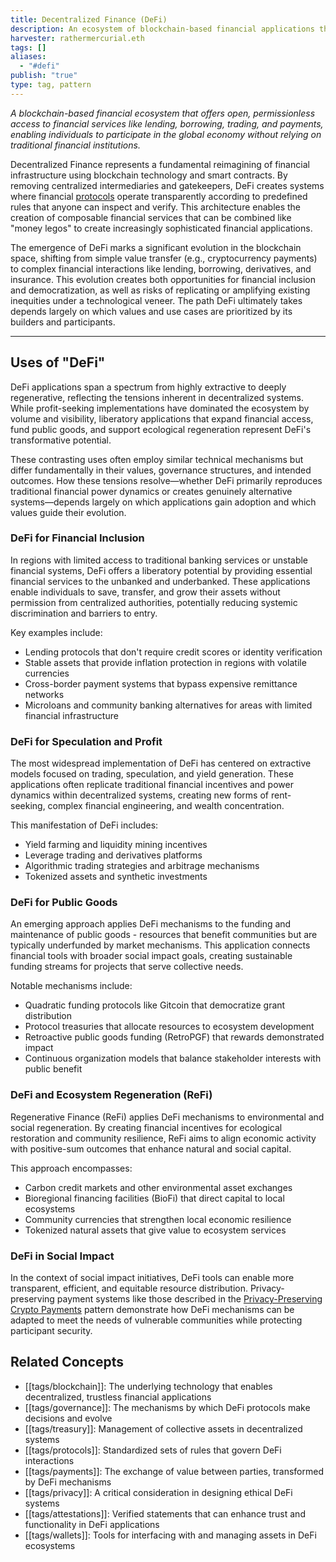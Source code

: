 ```yaml
---
title: Decentralized Finance (DeFi)
description: An ecosystem of blockchain-based financial applications that enable open, permissionless access to financial services without traditional intermediaries
harvester: rathermercurial.eth
tags: []
aliases:
  - "#defi"
publish: "true"
type: tag, pattern
---
```


_A blockchain-based financial ecosystem that offers open, permissionless access to financial services like lending, borrowing, trading, and payments, enabling individuals to participate in the global economy without relying on traditional financial institutions._

Decentralized Finance represents a fundamental reimagining of financial infrastructure using blockchain technology and smart contracts. By removing centralized intermediaries and gatekeepers, DeFi creates systems where financial [protocols](tags/protocols.md) operate transparently according to predefined rules that anyone can inspect and verify. This architecture enables the creation of composable financial services that can be combined like "money legos" to create increasingly sophisticated financial applications.

The emergence of DeFi marks a significant evolution in the blockchain space, shifting from simple value transfer (e.g., cryptocurrency payments) to complex financial interactions like lending, borrowing, derivatives, and insurance. This evolution creates both opportunities for financial inclusion and democratization, as well as risks of replicating or amplifying existing inequities under a technological veneer. The path DeFi ultimately takes depends largely on which values and use cases are prioritized by its builders and participants.

---

## Uses of "DeFi"

DeFi applications span a spectrum from highly extractive to deeply regenerative, reflecting the tensions inherent in decentralized systems. While profit-seeking implementations have dominated the ecosystem by volume and visibility, liberatory applications that expand financial access, fund public goods, and support ecological regeneration represent DeFi's transformative potential. 

These contrasting uses often employ similar technical mechanisms but differ fundamentally in their values, governance structures, and intended outcomes. How these tensions resolve—whether DeFi primarily reproduces traditional financial power dynamics or creates genuinely alternative systems—depends largely on which applications gain adoption and which values guide their evolution.

### DeFi for Financial Inclusion

In regions with limited access to traditional banking services or unstable financial systems, DeFi offers a liberatory potential by providing essential financial services to the unbanked and underbanked. These applications enable individuals to save, transfer, and grow their assets without permission from centralized authorities, potentially reducing systemic discrimination and barriers to entry.

Key examples include:

- Lending protocols that don't require credit scores or identity verification
- Stable assets that provide inflation protection in regions with volatile currencies
- Cross-border payment systems that bypass expensive remittance networks
- Microloans and community banking alternatives for areas with limited financial infrastructure

### DeFi for Speculation and Profit

The most widespread implementation of DeFi has centered on extractive models focused on trading, speculation, and yield generation. These applications often replicate traditional financial incentives and power dynamics within decentralized systems, creating new forms of rent-seeking, complex financial engineering, and wealth concentration.

This manifestation of DeFi includes:

- Yield farming and liquidity mining incentives
- Leverage trading and derivatives platforms
- Algorithmic trading strategies and arbitrage mechanisms
- Tokenized assets and synthetic investments

### DeFi for Public Goods

An emerging approach applies DeFi mechanisms to the funding and maintenance of public goods - resources that benefit communities but are typically underfunded by market mechanisms. This application connects financial tools with broader social impact goals, creating sustainable funding streams for projects that serve collective needs.

Notable mechanisms include:

- Quadratic funding protocols like Gitcoin that democratize grant distribution
- Protocol treasuries that allocate resources to ecosystem development
- Retroactive public goods funding (RetroPGF) that rewards demonstrated impact
- Continuous organization models that balance stakeholder interests with public benefit

### DeFi and Ecosystem Regeneration (ReFi)

Regenerative Finance (ReFi) applies DeFi mechanisms to environmental and social regeneration. By creating financial incentives for ecological restoration and community resilience, ReFi aims to align economic activity with positive-sum outcomes that enhance natural and social capital.

This approach encompasses:

- Carbon credit markets and other environmental asset exchanges
- Bioregional financing facilities (BioFi) that direct capital to local ecosystems
- Community currencies that strengthen local economic resilience
- Tokenized natural assets that give value to ecosystem services

### DeFi in Social Impact

In the context of social impact initiatives, DeFi tools can enable more transparent, efficient, and equitable resource distribution. Privacy-preserving payment systems like those described in the [Privacy-Preserving Crypto Payments](notes/rpp/working-docs/privacy-payments.md) pattern demonstrate how DeFi mechanisms can be adapted to meet the needs of vulnerable communities while protecting participant security.

## Related Concepts

- [[tags/blockchain]]: The underlying technology that enables decentralized, trustless financial applications
- [[tags/governance]]: The mechanisms by which DeFi protocols make decisions and evolve
- [[tags/treasury]]: Management of collective assets in decentralized systems
- [[tags/protocols]]: Standardized sets of rules that govern DeFi interactions
- [[tags/payments]]: The exchange of value between parties, transformed by DeFi mechanisms
- [[tags/privacy]]: A critical consideration in designing ethical DeFi systems
- [[tags/attestations]]: Verified statements that can enhance trust and functionality in DeFi applications
- [[tags/wallets]]: Tools for interfacing with and managing assets in DeFi ecosystems